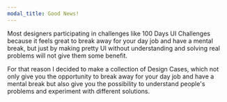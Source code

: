 ```yaml
---
modal_title: Good News!
---
```


<p>Most designers participating in challenges like 100 Days UI Challenges because it feels great to break away for your day job and have a mental break, but just by making pretty UI without understanding and solving real problems will not give them some benefit.</p>

<p>For that reason I decided to make a collection of Design Cases, which not only give you the opportunity to break away for your day job and have a mental break but also give you the possibility to understand people's problems and experiment with different solutions.</p>